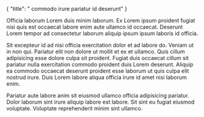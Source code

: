 {
  "title": " commodo irure pariatur id deserunt"
}

Officia laborum Lorem duis minim laborum. Ex Lorem ipsum proident fugiat nisi quis est occaecat labore enim aute ullamco id occaecat. Deserunt Lorem tempor ad consectetur laborum aliquip ipsum ipsum laboris id officia.

Sit excepteur id ad nisi officia exercitation dolor et ad labore do. Veniam ut in non qui. Pariatur elit non dolore ut mollit et ex et ullamco. Quis cillum adipisicing esse dolore culpa sit proident. Fugiat duis occaecat cillum sit pariatur nulla exercitation commodo proident duis Lorem deserunt. Aliquip ea commodo occaecat deserunt proident esse laborum ut quis culpa elit nostrud irure. Duis Lorem labore aliqua officia irure id amet nisi laborum enim.

Pariatur aute labore anim sit eiusmod ullamco officia adipisicing pariatur. Dolor laborum sint irure aliquip labore est labore. Sit sint eu fugiat eiusmod voluptate. Voluptate reprehenderit minim sint ullamco.